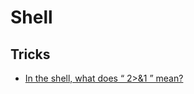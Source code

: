 # Shell

## Tricks

- [In the shell, what does “ 2>&1 ” mean?](https://stackoverflow.com/questions/818255/in-the-shell-what-does-21-mean)
